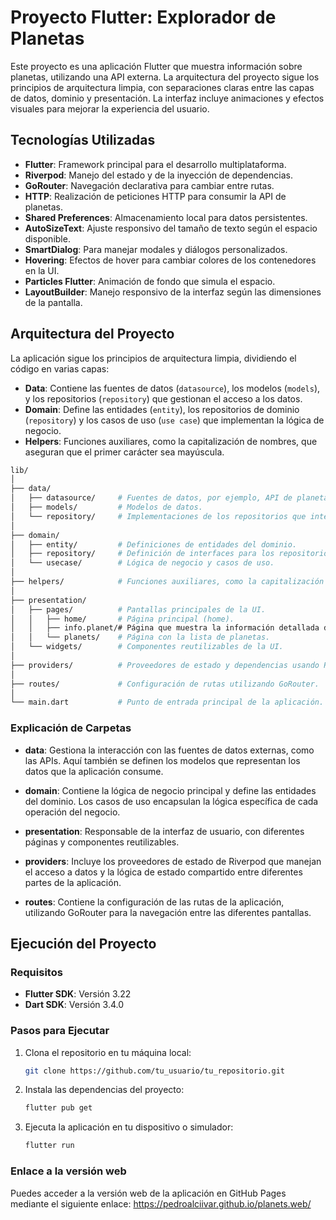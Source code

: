 # Proyecto Flutter: Explorador de Planetas

Este proyecto es una aplicación Flutter que muestra información sobre planetas, utilizando una API externa. La arquitectura del proyecto sigue los principios de arquitectura limpia, con separaciones claras entre las capas de datos, dominio y presentación. La interfaz incluye animaciones y efectos visuales para mejorar la experiencia del usuario.

## Tecnologías Utilizadas

- **Flutter**: Framework principal para el desarrollo multiplataforma.
- **Riverpod**: Manejo del estado y de la inyección de dependencias.
- **GoRouter**: Navegación declarativa para cambiar entre rutas.
- **HTTP**: Realización de peticiones HTTP para consumir la API de planetas.
- **Shared Preferences**: Almacenamiento local para datos persistentes.
- **AutoSizeText**: Ajuste responsivo del tamaño de texto según el espacio disponible.
- **SmartDialog**: Para manejar modales y diálogos personalizados.
- **Hovering**: Efectos de hover para cambiar colores de los contenedores en la UI.
- **Particles Flutter**: Animación de fondo que simula el espacio.
- **LayoutBuilder**: Manejo responsivo de la interfaz según las dimensiones de la pantalla.

## Arquitectura del Proyecto

La aplicación sigue los principios de arquitectura limpia, dividiendo el código en varias capas:

- **Data**: Contiene las fuentes de datos (`datasource`), los modelos (`models`), y los repositorios (`repository`) que gestionan el acceso a los datos.
- **Domain**: Define las entidades (`entity`), los repositorios de dominio (`repository`) y los casos de uso (`use case`) que implementan la lógica de negocio.
- **Helpers**: Funciones auxiliares, como la capitalización de nombres, que aseguran que el primer carácter sea mayúscula.

```bash
lib/
│
├── data/
│   ├── datasource/     # Fuentes de datos, por ejemplo, API de planetas.
│   ├── models/         # Modelos de datos.
│   └── repository/     # Implementaciones de los repositorios que interactúan con los datos.
│
├── domain/
│   ├── entity/         # Definiciones de entidades del dominio.
│   ├── repository/     # Definición de interfaces para los repositorios.
│   └── usecase/        # Lógica de negocio y casos de uso.
│
├── helpers/            # Funciones auxiliares, como la capitalización de nombres.
│
├── presentation/
│   ├── pages/          # Pantallas principales de la UI.
│   │   ├── home/       # Página principal (home).
│   │   ├── info.planet/# Página que muestra la información detallada de un planeta.
│   │   └── planets/    # Página con la lista de planetas.
│   └── widgets/        # Componentes reutilizables de la UI.
│
├── providers/          # Proveedores de estado y dependencias usando Riverpod.
│
├── routes/             # Configuración de rutas utilizando GoRouter.
│
└── main.dart           # Punto de entrada principal de la aplicación.
```

### Explicación de Carpetas

- **data**: Gestiona la interacción con las fuentes de datos externas, como las APIs. Aquí también se definen los modelos que representan los datos que la aplicación consume.
  
- **domain**: Contiene la lógica de negocio principal y define las entidades del dominio. Los casos de uso encapsulan la lógica específica de cada operación del negocio.

- **presentation**: Responsable de la interfaz de usuario, con diferentes páginas y componentes reutilizables.

- **providers**: Incluye los proveedores de estado de Riverpod que manejan el acceso a datos y la lógica de estado compartido entre diferentes partes de la aplicación.

- **routes**: Contiene la configuración de las rutas de la aplicación, utilizando GoRouter para la navegación entre las diferentes pantallas.

## Ejecución del Proyecto

### Requisitos

- **Flutter SDK**: Versión 3.22
- **Dart SDK**: Versión 3.4.0

### Pasos para Ejecutar

1. Clona el repositorio en tu máquina local:
   ```bash
   git clone https://github.com/tu_usuario/tu_repositorio.git
   ```

2. Instala las dependencias del proyecto:
   ```bash
   flutter pub get
   ```

3. Ejecuta la aplicación en tu dispositivo o simulador:
   ```bash
   flutter run
   ```


### Enlace a la versión web

Puedes acceder a la versión web de la aplicación en GitHub Pages mediante el siguiente enlace:
https://pedroalciivar.github.io/planets.web/
